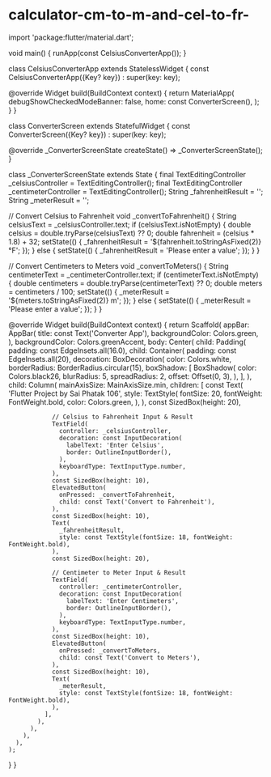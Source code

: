 # calculator-cm-to-m-and-cel-to-fr-
import 'package:flutter/material.dart';

void main() {
  runApp(const CelsiusConverterApp());
}

class CelsiusConverterApp extends StatelessWidget {
  const CelsiusConverterApp({Key? key}) : super(key: key);

  @override
  Widget build(BuildContext context) {
    return MaterialApp(
      debugShowCheckedModeBanner: false,
      home: const ConverterScreen(),
    );
  }
}

class ConverterScreen extends StatefulWidget {
  const ConverterScreen({Key? key}) : super(key: key);

  @override
  _ConverterScreenState createState() => _ConverterScreenState();
}

class _ConverterScreenState extends State<ConverterScreen> {
  final TextEditingController _celsiusController = TextEditingController();
  final TextEditingController _centimeterController = TextEditingController();
  String _fahrenheitResult = '';
  String _meterResult = '';

  // Convert Celsius to Fahrenheit
  void _convertToFahrenheit() {
    String celsiusText = _celsiusController.text;
    if (celsiusText.isNotEmpty) {
      double celsius = double.tryParse(celsiusText) ?? 0;
      double fahrenheit = (celsius * 1.8) + 32;
      setState(() {
        _fahrenheitResult = '${fahrenheit.toStringAsFixed(2)} °F';
      });
    } else {
      setState(() {
        _fahrenheitResult = 'Please enter a value';
      });
    }
  }

  // Convert Centimeters to Meters
  void _convertToMeters() {
    String centimeterText = _centimeterController.text;
    if (centimeterText.isNotEmpty) {
      double centimeters = double.tryParse(centimeterText) ?? 0;
      double meters = centimeters / 100;
      setState(() {
        _meterResult = '${meters.toStringAsFixed(2)} m';
      });
    } else {
      setState(() {
        _meterResult = 'Please enter a value';
      });
    }
  }

  @override
  Widget build(BuildContext context) {
    return Scaffold(
      appBar: AppBar(
        title: const Text('Converter App'),
        backgroundColor: Colors.green,
      ),
      backgroundColor: Colors.greenAccent,
      body: Center(
        child: Padding(
          padding: const EdgeInsets.all(16.0),
          child: Container(
            padding: const EdgeInsets.all(20),
            decoration: BoxDecoration(
              color: Colors.white,
              borderRadius: BorderRadius.circular(15),
              boxShadow: [
                BoxShadow(
                  color: Colors.black26,
                  blurRadius: 5,
                  spreadRadius: 2,
                  offset: Offset(0, 3),
                ),
              ],
            ),
            child: Column(
              mainAxisSize: MainAxisSize.min,
              children: [
                const Text(
                  'Flutter Project by Sai Phatak 106',
                  style: TextStyle(
                    fontSize: 20,
                    fontWeight: FontWeight.bold,
                    color: Colors.green,
                  ),
                ),
                const SizedBox(height: 20),

                // Celsius to Fahrenheit Input & Result
                TextField(
                  controller: _celsiusController,
                  decoration: const InputDecoration(
                    labelText: 'Enter Celsius',
                    border: OutlineInputBorder(),
                  ),
                  keyboardType: TextInputType.number,
                ),
                const SizedBox(height: 10),
                ElevatedButton(
                  onPressed: _convertToFahrenheit,
                  child: const Text('Convert to Fahrenheit'),
                ),
                const SizedBox(height: 10),
                Text(
                  _fahrenheitResult,
                  style: const TextStyle(fontSize: 18, fontWeight: FontWeight.bold),
                ),
                const SizedBox(height: 20),

                // Centimeter to Meter Input & Result
                TextField(
                  controller: _centimeterController,
                  decoration: const InputDecoration(
                    labelText: 'Enter Centimeters',
                    border: OutlineInputBorder(),
                  ),
                  keyboardType: TextInputType.number,
                ),
                const SizedBox(height: 10),
                ElevatedButton(
                  onPressed: _convertToMeters,
                  child: const Text('Convert to Meters'),
                ),
                const SizedBox(height: 10),
                Text(
                  _meterResult,
                  style: const TextStyle(fontSize: 18, fontWeight: FontWeight.bold),
                ),
              ],
            ),
          ),
        ),
      ),
    );
  }
}
